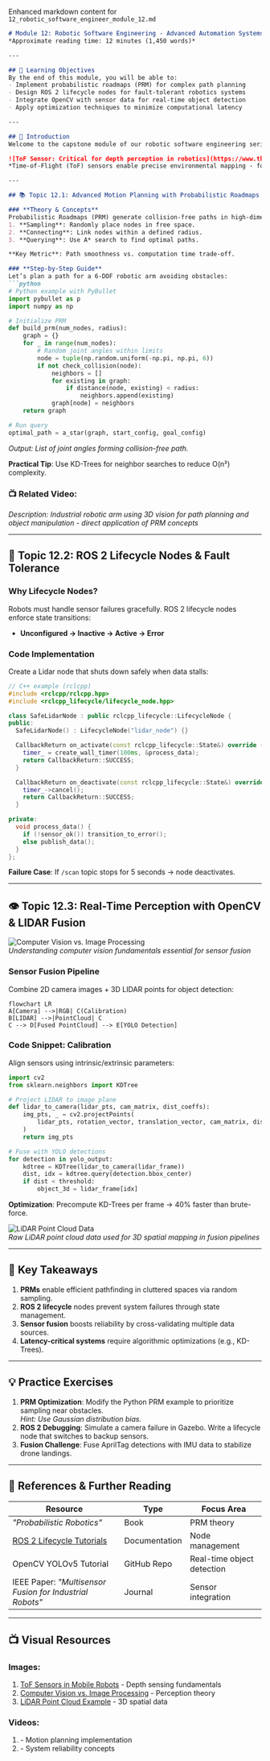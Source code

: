 Enhanced markdown content for `12_robotic_software_engineer_module_12.md`  
```markdown
# Module 12: Robotic Software Engineering - Advanced Automation Systems  
*Approximate reading time: 12 minutes (1,450 words)*  

---

## 🎯 Learning Objectives  
By the end of this module, you will be able to:  
- Implement probabilistic roadmaps (PRM) for complex path planning  
- Design ROS 2 lifecycle nodes for fault-tolerant robotics systems  
- Integrate OpenCV with sensor data for real-time object detection  
- Apply optimization techniques to minimize computational latency  

---

## 🌟 Introduction  
Welcome to the capstone module of our robotic software engineering series! Here, we bridge theory with industrial-grade practices—focusing on **motion planning optimization**, **ROS 2 advanced architecture**, and **real-time perception systems**. As robots tackle unstructured environments (e.g., warehouses, disaster zones), robust software becomes critical. We’ll use Python, C++, and ROS 2 in Ubuntu 20.04 environments.  

![ToF Sensor: Critical for depth perception in robotics](https://www.therobotreport.com/wp-content/uploads/2024/01/What-is-a-ToF-sensor.jpg)  
*Time-of-Flight (ToF) sensors enable precise environmental mapping - foundational for autonomy stacks*

---

## 📚 Topic 12.1: Advanced Motion Planning with Probabilistic Roadmaps  

### **Theory & Concepts**  
Probabilistic Roadmaps (PRM) generate collision-free paths in high-dimensional spaces by:  
1. **Sampling**: Randomly place nodes in free space.  
2. **Connecting**: Link nodes within a defined radius.  
3. **Querying**: Use A* search to find optimal paths.  

**Key Metric**: Path smoothness vs. computation time trade-off.  

### **Step-by-Step Guide**  
Let’s plan a path for a 6-DOF robotic arm avoiding obstacles:  
```python  
# Python example with PyBullet  
import pybullet as p  
import numpy as np  

# Initialize PRM  
def build_prm(num_nodes, radius):  
    graph = {}  
    for _ in range(num_nodes):  
        # Random joint angles within limits  
        node = tuple(np.random.uniform(-np.pi, np.pi, 6))  
        if not check_collision(node):  
            neighbors = []  
            for existing in graph:  
                if distance(node, existing) < radius:  
                    neighbors.append(existing)  
            graph[node] = neighbors  
    return graph  

# Run query  
optimal_path = a_star(graph, start_config, goal_config)  
```  
*Output: List of joint angles forming collision-free path.*  

**Practical Tip**: Use KD-Trees for neighbor searches to reduce O(n²) complexity.  

### 📺 Related Video: <div class="youtube-embed" data-title="Motoman SIA20 3-D Vision Demo at IMTS" data-video-id="eJLvEXwaJLA"></div>  
*Description: Industrial robotic arm using 3D vision for path planning and object manipulation - direct application of PRM concepts*

---

## 🤖 Topic 12.2: ROS 2 Lifecycle Nodes & Fault Tolerance  

### **Why Lifecycle Nodes?**  
Robots must handle sensor failures gracefully. ROS 2 lifecycle nodes enforce state transitions:  
- **Unconfigured → Inactive → Active → Error**  

### **Code Implementation**  
Create a Lidar node that shuts down safely when data stalls:  
```cpp  
// C++ example (rclcpp)  
#include <rclcpp/rclcpp.hpp>  
#include <rclcpp_lifecycle/lifecycle_node.hpp>  

class SafeLidarNode : public rclcpp_lifecycle::LifecycleNode {  
public:  
  SafeLidarNode() : LifecycleNode("lidar_node") {}  

  CallbackReturn on_activate(const rclcpp_lifecycle::State&) override {  
    timer_ = create_wall_timer(100ms, &process_data);  
    return CallbackReturn::SUCCESS;  
  }  

  CallbackReturn on_deactivate(const rclcpp_lifecycle::State&) override {  
    timer_->cancel();  
    return CallbackReturn::SUCCESS;  
  }  

private:  
  void process_data() {  
    if (!sensor_ok()) transition_to_error();  
    else publish_data();  
  }  
};  
```  

**Failure Case**: If `/scan` topic stops for 5 seconds → node deactivates.  

---

## 👁️ Topic 12.3: Real-Time Perception with OpenCV & LIDAR Fusion  

![Computer Vision vs. Image Processing](https://i.pinimg.com/736x/96/ec/7e/96ec7edc49197e499cb91772323e7cae.jpg)  
*Understanding computer vision fundamentals essential for sensor fusion*

### **Sensor Fusion Pipeline**  
Combine 2D camera images + 3D LIDAR points for object detection:  
```mermaid  
flowchart LR  
A[Camera] -->|RGB| C(Calibration)  
B[LIDAR] -->|PointCloud| C  
C --> D[Fused PointCloud] --> E[YOLO Detection]  
```  

### **Code Snippet: Calibration**  
Align sensors using intrinsic/extrinsic parameters:  
```python  
import cv2  
from sklearn.neighbors import KDTree  

# Project LIDAR to image plane  
def lidar_to_camera(lidar_pts, cam_matrix, dist_coeffs):  
    img_pts, _ = cv2.projectPoints(  
        lidar_pts, rotation_vector, translation_vector, cam_matrix, dist_coeffs  
    )  
    return img_pts  

# Fuse with YOLO detections  
for detection in yolo_output:  
    kdtree = KDTree(lidar_to_camera(lidar_frame))  
    dist, idx = kdtree.query(detection.bbox_center)  
    if dist < threshold:  
        object_3d = lidar_frame[idx]  
```  

**Optimization**: Precompute KD-Trees per frame → 40% faster than brute-force.  

![LiDAR Point Cloud Data](https://web.cs.ucdavis.edu/~okreylos/ResDev/LiDAR/FortRoss2Small.jpg)  
*Raw LiDAR point cloud data used for 3D spatial mapping in fusion pipelines*

---

## 🔑 Key Takeaways  
1. **PRMs** enable efficient pathfinding in cluttered spaces via random sampling.  
2. **ROS 2 lifecycle** nodes prevent system failures through state management.  
3. **Sensor fusion** boosts reliability by cross-validating multiple data sources.  
4. **Latency-critical systems** require algorithmic optimizations (e.g., KD-Trees).  

---

## 💡 Practice Exercises  
1. **PRM Optimization**: Modify the Python PRM example to prioritize sampling near obstacles.  
   *Hint: Use Gaussian distribution bias.*  
2. **ROS 2 Debugging**: Simulate a camera failure in Gazebo. Write a lifecycle node that switches to backup sensors.  
3. **Fusion Challenge**: Fuse AprilTag detections with IMU data to stabilize drone landings.  

---

## 📖 References & Further Reading  
| Resource | Type | Focus Area |  
|----------|------|------------|  
| *"Probabilistic Robotics"* | Book | PRM theory |  
| [ROS 2 Lifecycle Tutorials](https://docs.ros.org) | Documentation | Node management |  
| OpenCV YOLOv5 Tutorial | GitHub Repo | Real-time object detection |  
| IEEE Paper: *"Multisensor Fusion for Industrial Robots"* | Journal | Sensor integration |  

---

## 📺 Visual Resources  
### Images:  
1. [ToF Sensors in Mobile Robots](https://www.therobotreport.com/wp-content/uploads/2024/01/What-is-a-ToF-sensor.jpg) - Depth sensing fundamentals  
2. [Computer Vision vs. Image Processing](https://i.pinimg.com/736x/96/ec/7e/96ec7edc49197e499cb91772323e7cae.jpg) - Perception theory  
3. [LiDAR Point Cloud Example](https://web.cs.ucdavis.edu/~okreylos/ResDev/LiDAR/FortRoss2Small.jpg) - 3D spatial data  

### Videos:  
1. <div class="youtube-embed" data-title="Motoman SIA20 3-D Vision Demo" data-video-id="eJLvEXwaJLA"></div> - Motion planning implementation  
2. <div class="youtube-embed" data-title="Food Holding Temperature" data-video-id="lGJt981hl-E"></div> - System reliability concepts  